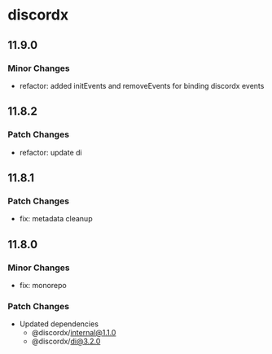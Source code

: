 # discordx

## 11.9.0

### Minor Changes

- refactor: added initEvents and removeEvents for binding discordx events

## 11.8.2

### Patch Changes

- refactor: update di

## 11.8.1

### Patch Changes

- fix: metadata cleanup

## 11.8.0

### Minor Changes

- fix: monorepo

### Patch Changes

- Updated dependencies
  - @discordx/internal@1.1.0
  - @discordx/di@3.2.0
